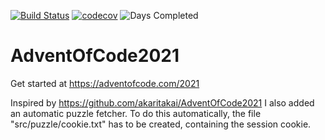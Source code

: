 [![Build Status](https://github.com/Fortunoxx/AdventOfCode2021/actions/workflows/python-package.yml/badge.svg)](https://github.com/Fortunoxx/AdventOfCode2021/actions)
[![codecov](https://codecov.io/gh/Fortunoxx/AdventOfCode2021/branch/main/graph/badge.svg)](https://codecov.io/gh/Fortunoxx/AdventOfCode2021)
![Days Completed](https://img.shields.io/badge/days%20completed-15.5-yellow)

# AdventOfCode2021
Get started at https://adventofcode.com/2021

Inspired by https://github.com/akaritakai/AdventOfCode2021 I also added an automatic puzzle fetcher.
To do this automatically, the file "src/puzzle/cookie.txt" has to be created, containing the session cookie.
